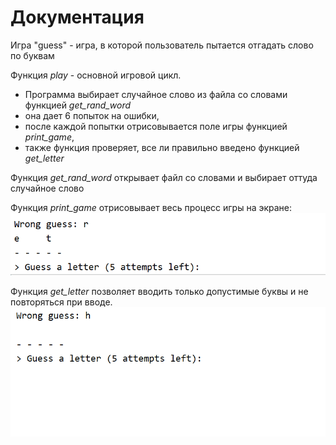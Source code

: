 # Документация

Игра "guess" - игра, в которой пользователь пытается отгадать слово по буквам

Функция *play* - основной игровой цикл. 
+ Программа выбирает случайное слово из файла со словами функцией *get_rand_word*
+ она дает 6 попыток на ошибки, 
+ после каждой попытки отрисовывается поле игры функцией *print_game*, 
+ также функция проверяет, все ли правильно введено функцией *get_letter*

Функция *get_rand_word* открывает файл со словами и выбирает оттуда случайное слово

Функция *print_game* отрисовывает весь процесс игры на экране: 
![text](https://github.com/ildarishe/devman_2/blob/main/guess.gif?raw=true)

Функция *get_letter* позволяет вводить только допустимые буквы и не повторяться при вводе.
![](https://github.com/ildarishe/devman_2/blob/main/guess1.gif?raw=true)
